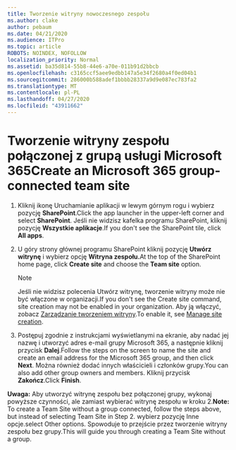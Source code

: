 ```yaml
---
title: Tworzenie witryny nowoczesnego zespołu
ms.author: clake
author: pebaum
ms.date: 04/21/2020
ms.audience: ITPro
ms.topic: article
ROBOTS: NOINDEX, NOFOLLOW
localization_priority: Normal
ms.assetid: ba35d814-55b8-44e6-a70e-011b91d2bbcb
ms.openlocfilehash: c3165ccf5aee9edbb147a5e34f2680a4f0ed04b1
ms.sourcegitcommit: 286000b588adef1bbbb28337a9d9e087ec783fa2
ms.translationtype: MT
ms.contentlocale: pl-PL
ms.lasthandoff: 04/27/2020
ms.locfileid: "43911662"
---
```

# <a name="create-an-microsoft-365-group-connected-team-site"></a><span data-ttu-id="90543-102">Tworzenie witryny zespołu połączonej z grupą usługi Microsoft 365</span><span class="sxs-lookup"><span data-stu-id="90543-102">Create an Microsoft 365 group-connected team site</span></span>

1. <span data-ttu-id="90543-103">Kliknij ikonę Uruchamianie aplikacji w lewym górnym rogu i wybierz pozycję **SharePoint**.</span><span class="sxs-lookup"><span data-stu-id="90543-103">Click the app launcher in the upper-left corner and select **SharePoint**.</span></span> <span data-ttu-id="90543-104">Jeśli nie widzisz kafelka programu SharePoint, kliknij pozycję **Wszystkie aplikacje**.</span><span class="sxs-lookup"><span data-stu-id="90543-104">If you don't see the SharePoint tile, click **All apps**.</span></span>
    
2. <span data-ttu-id="90543-105">U góry strony głównej programu SharePoint kliknij pozycję **Utwórz witrynę** i wybierz opcję **Witryna zespołu.**</span><span class="sxs-lookup"><span data-stu-id="90543-105">At the top of the SharePoint home page, click **Create site** and choose the **Team site** option.</span></span> 
    
    > [!NOTE]
    > <span data-ttu-id="90543-106">Jeśli nie widzisz polecenia Utwórz witrynę, tworzenie witryny może nie być włączone w organizacji.</span><span class="sxs-lookup"><span data-stu-id="90543-106">If you don't see the Create site command, site creation may not be enabled in your organization.</span></span> <span data-ttu-id="90543-107">Aby ją włączyć, zobacz [Zarządzanie tworzeniem witryny](https://go.microsoft.com/fwlink/?linkid=2009644).</span><span class="sxs-lookup"><span data-stu-id="90543-107">To enable it, see [Manage site creation](https://go.microsoft.com/fwlink/?linkid=2009644).</span></span> 
  
3. <span data-ttu-id="90543-108">Postępuj zgodnie z instrukcjami wyświetlanymi na ekranie, aby nadać jej nazwę i utworzyć adres e-mail grupy Microsoft 365, a następnie kliknij przycisk **Dalej**.</span><span class="sxs-lookup"><span data-stu-id="90543-108">Follow the steps on the screen to name the site and create an email address for the Microsoft 365 group, and then click **Next**.</span></span> <span data-ttu-id="90543-109">Można również dodać innych właścicieli i członków grupy.</span><span class="sxs-lookup"><span data-stu-id="90543-109">You can also add other group owners and members.</span></span> <span data-ttu-id="90543-110">Kliknij przycisk **Zakończ**.</span><span class="sxs-lookup"><span data-stu-id="90543-110">Click **Finish**.</span></span>
  
 <span data-ttu-id="90543-111">**Uwaga:** Aby utworzyć witrynę zespołu bez połączonej grupy, wykonaj powyższe czynności, ale zamiast wybierać witrynę zespołu w kroku 2.</span><span class="sxs-lookup"><span data-stu-id="90543-111">**Note:** To create a Team Site without a group connected, follow the steps above, but instead of selecting Team Site in Step 2.</span></span> <span data-ttu-id="90543-112">wybierz pozycję Inne opcje.</span><span class="sxs-lookup"><span data-stu-id="90543-112">select Other options.</span></span> <span data-ttu-id="90543-113">Spowoduje to przejście przez tworzenie witryny zespołu bez grupy.</span><span class="sxs-lookup"><span data-stu-id="90543-113">This will guide you through creating a Team Site without a group.</span></span> 
    

